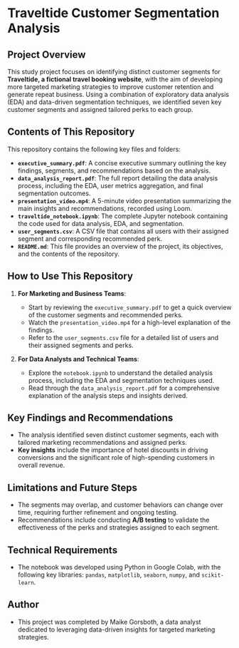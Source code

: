 # **Traveltide Customer Segmentation Analysis**

## **Project Overview**
This study project focuses on identifying distinct customer segments for **Traveltide, a fictional travel booking website**, with the aim of developing more targeted marketing strategies to improve customer retention and generate repeat business. Using a combination of exploratory data analysis (EDA) and data-driven segmentation techniques, we identified seven key customer segments and assigned tailored perks to each group.

## **Contents of This Repository**
This repository contains the following key files and folders:

- **`executive_summary.pdf`**: A concise executive summary outlining the key findings, segments, and recommendations based on the analysis.
- **`data_analysis_report.pdf`**: The full report detailing the data analysis process, including the EDA, user metrics aggregation, and final segmentation outcomes.
- **`presentation_video.mp4`**: A 5-minute video presentation summarizing the main insights and recommendations, recorded using Loom.
- **`traveltide_notebook.ipynb`**: The complete Jupyter notebook containing the code used for data analysis, EDA, and segmentation.
- **`user_segments.csv`**: A CSV file that contains all users with their assigned segment and corresponding recommended perk.
- **`README.md`**: This file provides an overview of the project, its objectives, and the contents of the repository.

## **How to Use This Repository**
1. **For Marketing and Business Teams**:
   - Start by reviewing the `executive_summary.pdf` to get a quick overview of the customer segments and recommended perks.
   - Watch the `presentation_video.mp4` for a high-level explanation of the findings.
   - Refer to the `user_segments.csv` file for a detailed list of users and their assigned segments and perks.

2. **For Data Analysts and Technical Teams**:
   - Explore the `notebook.ipynb` to understand the detailed analysis process, including the EDA and segmentation techniques used.
   - Read through the `data_analysis_report.pdf` for a comprehensive explanation of the analysis steps and insights derived.

## **Key Findings and Recommendations**
- The analysis identified seven distinct customer segments, each with tailored marketing recommendations and assigned perks.
- **Key insights** include the importance of hotel discounts in driving conversions and the significant role of high-spending customers in overall revenue.

## **Limitations and Future Steps**
- The segments may overlap, and customer behaviors can change over time, requiring further refinement and ongoing testing.
- Recommendations include conducting **A/B testing** to validate the effectiveness of the perks and strategies assigned to each segment.

## **Technical Requirements**
- The notebook was developed using Python in Google Colab, with the following key libraries: `pandas`, `matplotlib`, `seaborn`, `numpy`, and `scikit-learn`.

## **Author**
- This project was completed by Maike Gorsboth, a data analyst dedicated to leveraging data-driven insights for targeted marketing strategies.
